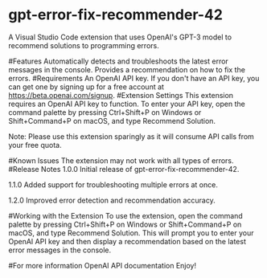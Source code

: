 # gpt-error-fix-recommender-42
A Visual Studio Code extension that uses OpenAI's GPT-3 model to recommend solutions to programming errors.

#Features
Automatically detects and troubleshoots the latest error messages in the console.
Provides a recommendation on how to fix the errors.
#Requirements
An OpenAI API key. If you don't have an API key, you can get one by signing up for a free account at https://beta.openai.com/signup.
#Extension Settings
This extension requires an OpenAI API key to function. To enter your API key, open the command palette by pressing Ctrl+Shift+P on Windows or Shift+Command+P on macOS, and type Recommend Solution.

Note: Please use this extension sparingly as it will consume API calls from your free quota.

#Known Issues
The extension may not work with all types of errors.
#Release Notes
1.0.0
Initial release of gpt-error-fix-recommender-42.

1.1.0
Added support for troubleshooting multiple errors at once.

1.2.0
Improved error detection and recommendation accuracy.

#Working with the Extension
To use the extension, open the command palette by pressing Ctrl+Shift+P on Windows or Shift+Command+P on macOS, and type Recommend Solution. This will prompt you to enter your OpenAI API key and then display a recommendation based on the latest error messages in the console.

#For more information
OpenAI API documentation
Enjoy!

